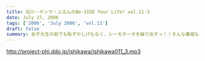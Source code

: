 ```yaml
---
title: 石川・ホンマ・ぶるんのBe-SIDE Your Life! vol.11-3
date: July 27, 2006
tags: ['2006', 'July 2006', 'vol.11']
draft: false
summary: 女子大生の前でも恥ずかしげもなく、シーモネータを繰り出すっ！！そんな番組も夏のイベント開催をもくろんだりしておるわけです。（いわゆる『イベ』ですかねぇ！？うーん…デンジャラス！！）みなさんからもそんな夏の『イベ』に対する意見をまってるんでよろしくっ！NAMAE
---
```


http://project-phi.ddo.jp/ishikawa/ishikawa011_3.mp3
